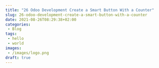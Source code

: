 ```yaml
---
title: "26 Odoo Development Create a Smart Button With a Counter"
slug: 26-odoo-development-create-a-smart-button-with-a-counter
date: 2021-08-26T08:29:38+02:00
categories:
 - Blog
tags:
 - hello
 - world
images:
 - /images/logo.png
draft: true
---
```


<!--more-->
